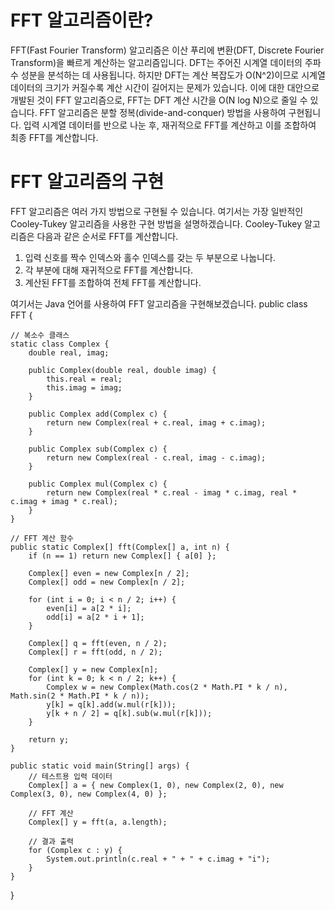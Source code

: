 # FFT 알고리즘이란?
FFT(Fast Fourier Transform) 알고리즘은 이산 푸리에 변환(DFT, Discrete Fourier Transform)을 빠르게 계산하는 알고리즘입니다. DFT는 주어진 시계열 데이터의 주파수 성분을 분석하는 데 사용됩니다. 하지만 DFT는 계산 복잡도가 O(N^2)이므로 시계열 데이터의 크기가 커질수록 계산 시간이 길어지는 문제가 있습니다. 이에 대한 대안으로 개발된 것이 FFT 알고리즘으로, FFT는 DFT 계산 시간을 O(N log N)으로 줄일 수 있습니다. FFT 알고리즘은 분할 정복(divide-and-conquer) 방법을 사용하여 구현됩니다. 입력 시계열 데이터를 반으로 나눈 후, 재귀적으로 FFT를 계산하고 이를 조합하여 최종 FFT를 계산합니다.

# FFT 알고리즘의 구현
FFT 알고리즘은 여러 가지 방법으로 구현될 수 있습니다. 여기서는 가장 일반적인 Cooley-Tukey 알고리즘을 사용한 구현 방법을 설명하겠습니다. Cooley-Tukey 알고리즘은 다음과 같은 순서로 FFT를 계산합니다. 
1. 입력 신호를 짝수 인덱스와 홀수 인덱스를 갖는 두 부분으로 나눕니다. 
2. 각 부분에 대해 재귀적으로 FFT를 계산합니다. 
3. 계산된 FFT를 조합하여 전체 FFT를 계산합니다. 

여기서는 Java 언어를 사용하여 FFT 알고리즘을 구현해보겠습니다.
public class FFT {

    // 복소수 클래스
    static class Complex {
        double real, imag;

        public Complex(double real, double imag) {
            this.real = real;
            this.imag = imag;
        }

        public Complex add(Complex c) {
            return new Complex(real + c.real, imag + c.imag);
        }

        public Complex sub(Complex c) {
            return new Complex(real - c.real, imag - c.imag);
        }

        public Complex mul(Complex c) {
            return new Complex(real * c.real - imag * c.imag, real * c.imag + imag * c.real);
        }
    }

    // FFT 계산 함수
    public static Complex[] fft(Complex[] a, int n) {
        if (n == 1) return new Complex[] { a[0] };

        Complex[] even = new Complex[n / 2];
        Complex[] odd = new Complex[n / 2];

        for (int i = 0; i < n / 2; i++) {
            even[i] = a[2 * i];
            odd[i] = a[2 * i + 1];
        }

        Complex[] q = fft(even, n / 2);
        Complex[] r = fft(odd, n / 2);

        Complex[] y = new Complex[n];
        for (int k = 0; k < n / 2; k++) {
            Complex w = new Complex(Math.cos(2 * Math.PI * k / n), Math.sin(2 * Math.PI * k / n));
            y[k] = q[k].add(w.mul(r[k]));
            y[k + n / 2] = q[k].sub(w.mul(r[k]));
        }

        return y;
    }

    public static void main(String[] args) {
        // 테스트용 입력 데이터
        Complex[] a = { new Complex(1, 0), new Complex(2, 0), new Complex(3, 0), new Complex(4, 0) };

        // FFT 계산
        Complex[] y = fft(a, a.length);

        // 결과 출력
        for (Complex c : y) {
            System.out.println(c.real + " + " + c.imag + "i");
        }
    }
}
